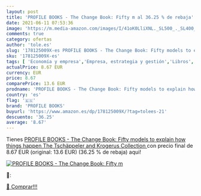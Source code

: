```yaml
---
layout: post
title: 'PROFILE BOOKS - The Change Book: Fifty m al 36.25 % de rebaja'
date: 2021-06-11 07:53:36
image: 'https://m.media-amazon.com/images/I/41oK0LliXNL._SL500_._SL400_.jpg'
comments: true
category: ofertas
author: 'tole.es'
slug: '178125009X-es PROFILE BOOKS - The Change Book: Fifty models to explain...'
sku: '178125009X-es'
tags: [ 'Economía y empresa','Empresa, estrategia y gestión','Libros','profile books', ]
actualPrice: 8.67 EUR
currency: EUR
price: 8.67
comparePrice: 13.6 EUR
prodname: 'PROFILE BOOKS - The Change Book: Fifty models to explain how things happen  The Tschäppeler and Krogerus Collection '
country: 'es'
flag: '🇪🇸'
brand: 'PROFILE BOOKS'
buyurl: 'https://www.amazon.es/dp/178125009X/?tag=tolees-21'
descuento: '36.25'
average: '8.67'
---
```


Tienes [PROFILE BOOKS - The Change Book: Fifty models to explain how things happen  The Tschäppeler and Krogerus Collection ](https://www.amazon.es/dp/178125009X/?tag=tolees-21) con precio final de  8.67 EUR (original: 13.6 EUR) (36.25 %  de rebaja) aqui!

[![PROFILE BOOKS - The Change Book: Fifty m](https://m.media-amazon.com/images/I/41oK0LliXNL._SL500_._SL400_.jpg)](https://www.amazon.es/dp/178125009X/?tag=tolees-21)

🔎:


[🛒 Comprar!!!](https://www.amazon.es/dp/178125009X/?tag=tolees-21)

